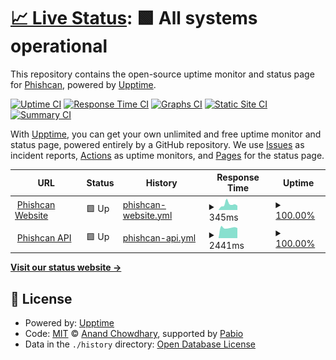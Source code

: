 # [📈 Live Status](https://Phishcan.github.io/status): <!--live status--> **🟩 All systems operational**

This repository contains the open-source uptime monitor and status page for [Phishcan](https://phishcan.org), powered by [Upptime](https://github.com/upptime/upptime).

[![Uptime CI](https://github.com/Phishcan/status/workflows/Uptime%20CI/badge.svg)](https://github.com/Phishcan/status/actions?query=workflow%3A%22Uptime+CI%22)
[![Response Time CI](https://github.com/Phishcan/status/workflows/Response%20Time%20CI/badge.svg)](https://github.com/Phishcan/status/actions?query=workflow%3A%22Response+Time+CI%22)
[![Graphs CI](https://github.com/Phishcan/status/workflows/Graphs%20CI/badge.svg)](https://github.com/Phishcan/status/actions?query=workflow%3A%22Graphs+CI%22)
[![Static Site CI](https://github.com/Phishcan/status/workflows/Static%20Site%20CI/badge.svg)](https://github.com/Phishcan/status/actions?query=workflow%3A%22Static+Site+CI%22)
[![Summary CI](https://github.com/Phishcan/status/workflows/Summary%20CI/badge.svg)](https://github.com/Phishcan/status/actions?query=workflow%3A%22Summary+CI%22)

With [Upptime](https://upptime.js.org), you can get your own unlimited and free uptime monitor and status page, powered entirely by a GitHub repository. We use [Issues](https://github.com/Phishcan/status/issues) as incident reports, [Actions](https://github.com/Phishcan/status/actions) as uptime monitors, and [Pages](https://Phishcan.github.io/status) for the status page.

<!--start: status pages-->
<!-- This summary is generated by Upptime (https://github.com/upptime/upptime) -->
<!-- Do not edit this manually, your changes will be overwritten -->
<!-- prettier-ignore -->
| URL | Status | History | Response Time | Uptime |
| --- | ------ | ------- | ------------- | ------ |
| <img alt="" src="https://icons.duckduckgo.com/ip3/phishcan.org.ico" height="13"> [Phishcan Website](https://phishcan.org) | 🟩 Up | [phishcan-website.yml](https://github.com/Phishcan/status/commits/HEAD/history/phishcan-website.yml) | <details><summary><img alt="Response time graph" src="./graphs/phishcan-website/response-time-week.png" height="20"> 345ms</summary><br><a href="https://Phishcan.github.io/status/history/phishcan-website"><img alt="Response time 345" src="https://img.shields.io/endpoint?url=https%3A%2F%2Fraw.githubusercontent.com%2FPhishcan%2Fstatus%2FHEAD%2Fapi%2Fphishcan-website%2Fresponse-time.json"></a><br><a href="https://Phishcan.github.io/status/history/phishcan-website"><img alt="24-hour response time 156" src="https://img.shields.io/endpoint?url=https%3A%2F%2Fraw.githubusercontent.com%2FPhishcan%2Fstatus%2FHEAD%2Fapi%2Fphishcan-website%2Fresponse-time-day.json"></a><br><a href="https://Phishcan.github.io/status/history/phishcan-website"><img alt="7-day response time 345" src="https://img.shields.io/endpoint?url=https%3A%2F%2Fraw.githubusercontent.com%2FPhishcan%2Fstatus%2FHEAD%2Fapi%2Fphishcan-website%2Fresponse-time-week.json"></a><br><a href="https://Phishcan.github.io/status/history/phishcan-website"><img alt="30-day response time 345" src="https://img.shields.io/endpoint?url=https%3A%2F%2Fraw.githubusercontent.com%2FPhishcan%2Fstatus%2FHEAD%2Fapi%2Fphishcan-website%2Fresponse-time-month.json"></a><br><a href="https://Phishcan.github.io/status/history/phishcan-website"><img alt="1-year response time 345" src="https://img.shields.io/endpoint?url=https%3A%2F%2Fraw.githubusercontent.com%2FPhishcan%2Fstatus%2FHEAD%2Fapi%2Fphishcan-website%2Fresponse-time-year.json"></a></details> | <details><summary><a href="https://Phishcan.github.io/status/history/phishcan-website">100.00%</a></summary><a href="https://Phishcan.github.io/status/history/phishcan-website"><img alt="All-time uptime 98.94%" src="https://img.shields.io/endpoint?url=https%3A%2F%2Fraw.githubusercontent.com%2FPhishcan%2Fstatus%2FHEAD%2Fapi%2Fphishcan-website%2Fuptime.json"></a><br><a href="https://Phishcan.github.io/status/history/phishcan-website"><img alt="24-hour uptime 100.00%" src="https://img.shields.io/endpoint?url=https%3A%2F%2Fraw.githubusercontent.com%2FPhishcan%2Fstatus%2FHEAD%2Fapi%2Fphishcan-website%2Fuptime-day.json"></a><br><a href="https://Phishcan.github.io/status/history/phishcan-website"><img alt="7-day uptime 100.00%" src="https://img.shields.io/endpoint?url=https%3A%2F%2Fraw.githubusercontent.com%2FPhishcan%2Fstatus%2FHEAD%2Fapi%2Fphishcan-website%2Fuptime-week.json"></a><br><a href="https://Phishcan.github.io/status/history/phishcan-website"><img alt="30-day uptime 98.94%" src="https://img.shields.io/endpoint?url=https%3A%2F%2Fraw.githubusercontent.com%2FPhishcan%2Fstatus%2FHEAD%2Fapi%2Fphishcan-website%2Fuptime-month.json"></a><br><a href="https://Phishcan.github.io/status/history/phishcan-website"><img alt="1-year uptime 98.94%" src="https://img.shields.io/endpoint?url=https%3A%2F%2Fraw.githubusercontent.com%2FPhishcan%2Fstatus%2FHEAD%2Fapi%2Fphishcan-website%2Fuptime-year.json"></a></details>
| <img alt="" src="https://icons.duckduckgo.com/ip3/phishcan.org.ico" height="13"> [Phishcan API](https://phishcan.org/api) | 🟩 Up | [phishcan-api.yml](https://github.com/Phishcan/status/commits/HEAD/history/phishcan-api.yml) | <details><summary><img alt="Response time graph" src="./graphs/phishcan-api/response-time-week.png" height="20"> 2441ms</summary><br><a href="https://Phishcan.github.io/status/history/phishcan-api"><img alt="Response time 1594" src="https://img.shields.io/endpoint?url=https%3A%2F%2Fraw.githubusercontent.com%2FPhishcan%2Fstatus%2FHEAD%2Fapi%2Fphishcan-api%2Fresponse-time.json"></a><br><a href="https://Phishcan.github.io/status/history/phishcan-api"><img alt="24-hour response time 2715" src="https://img.shields.io/endpoint?url=https%3A%2F%2Fraw.githubusercontent.com%2FPhishcan%2Fstatus%2FHEAD%2Fapi%2Fphishcan-api%2Fresponse-time-day.json"></a><br><a href="https://Phishcan.github.io/status/history/phishcan-api"><img alt="7-day response time 2441" src="https://img.shields.io/endpoint?url=https%3A%2F%2Fraw.githubusercontent.com%2FPhishcan%2Fstatus%2FHEAD%2Fapi%2Fphishcan-api%2Fresponse-time-week.json"></a><br><a href="https://Phishcan.github.io/status/history/phishcan-api"><img alt="30-day response time 1594" src="https://img.shields.io/endpoint?url=https%3A%2F%2Fraw.githubusercontent.com%2FPhishcan%2Fstatus%2FHEAD%2Fapi%2Fphishcan-api%2Fresponse-time-month.json"></a><br><a href="https://Phishcan.github.io/status/history/phishcan-api"><img alt="1-year response time 1594" src="https://img.shields.io/endpoint?url=https%3A%2F%2Fraw.githubusercontent.com%2FPhishcan%2Fstatus%2FHEAD%2Fapi%2Fphishcan-api%2Fresponse-time-year.json"></a></details> | <details><summary><a href="https://Phishcan.github.io/status/history/phishcan-api">100.00%</a></summary><a href="https://Phishcan.github.io/status/history/phishcan-api"><img alt="All-time uptime 98.94%" src="https://img.shields.io/endpoint?url=https%3A%2F%2Fraw.githubusercontent.com%2FPhishcan%2Fstatus%2FHEAD%2Fapi%2Fphishcan-api%2Fuptime.json"></a><br><a href="https://Phishcan.github.io/status/history/phishcan-api"><img alt="24-hour uptime 100.00%" src="https://img.shields.io/endpoint?url=https%3A%2F%2Fraw.githubusercontent.com%2FPhishcan%2Fstatus%2FHEAD%2Fapi%2Fphishcan-api%2Fuptime-day.json"></a><br><a href="https://Phishcan.github.io/status/history/phishcan-api"><img alt="7-day uptime 100.00%" src="https://img.shields.io/endpoint?url=https%3A%2F%2Fraw.githubusercontent.com%2FPhishcan%2Fstatus%2FHEAD%2Fapi%2Fphishcan-api%2Fuptime-week.json"></a><br><a href="https://Phishcan.github.io/status/history/phishcan-api"><img alt="30-day uptime 98.94%" src="https://img.shields.io/endpoint?url=https%3A%2F%2Fraw.githubusercontent.com%2FPhishcan%2Fstatus%2FHEAD%2Fapi%2Fphishcan-api%2Fuptime-month.json"></a><br><a href="https://Phishcan.github.io/status/history/phishcan-api"><img alt="1-year uptime 98.94%" src="https://img.shields.io/endpoint?url=https%3A%2F%2Fraw.githubusercontent.com%2FPhishcan%2Fstatus%2FHEAD%2Fapi%2Fphishcan-api%2Fuptime-year.json"></a></details>

<!--end: status pages-->

[**Visit our status website →**](https://Phishcan.github.io/status)

## 📄 License

- Powered by: [Upptime](https://github.com/upptime/upptime)
- Code: [MIT](./LICENSE) © [Anand Chowdhary](https://anandchowdhary.com), supported by [Pabio](https://pabio.com)
- Data in the `./history` directory: [Open Database License](https://opendatacommons.org/licenses/odbl/1-0/)
